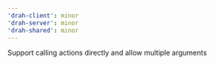 ```yaml
---
'drah-client': minor
'drah-server': minor
'drah-shared': minor
---
```


Support calling actions directly and allow multiple arguments
